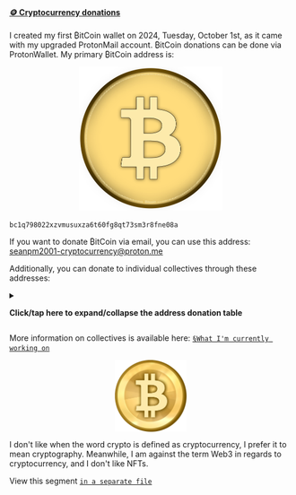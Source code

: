 #### [🪙️ Cryptocurrency donations](#-Cryptocurrency-donations)

I created my first ₿itCoin wallet on 2024, Tuesday, October 1st, as it came with my upgraded ProtonMail account. ₿itCoin donations can be done via ProtonWallet. My primary ₿itCoin address is:

<!-- TODO: Align BitCoin image to the left of the BitCoin address !-->

<div align="center">
    <img src="/Graphics/Cryptocurrency/BitCoin/Bitcoin_logo_Satoshi_Nakamoto.svg" alt="BitCoin logo failed to load" title="₿" width="256" height="256">
</div>

```
bc1q798022xzvmusuxza6t60fg8qt73sm3r8fne08a
```

If you want to donate ₿itCoin via email, you can use this address: [seanpm2001-cryptocurrency@proton.me](mailto:seanpm2001-cryptocurrency@proton.me)

Additionally, you can donate to individual collectives through these addresses:

<details><summary><p><b>Click/tap here to expand/collapse the address donation table</b></p></summary>

| Collective | ₿itCoin address | QR code |
|---|---|---|
| Framework collective | `bc1qzvx6n03xlzxp7zsa5y3endqf3s0ypn2pmzq83z` | <img src="/Graphics/Cryptocurrency/BitCoin/QR-Code/Collectives/Framework-collective/Seanpm2001___Framework-Collective.png" alt="Framework collective QR code failed to load" title="₿ Framework collective" width="256" height="256"> |
| Core collective | `bc1q86dwmukhgagdwexcch9tdhd2vv0486rdv3e078` | <img src="/Graphics/Cryptocurrency/BitCoin/QR-Code/Collectives/Core-collective/Seanpm2001___Core-collective.png" alt="Core collective QR code failed to load" title="₿ Core collective" width="256" height="256"> |
| Security collective | `bc1qfgaqvjxp37rl6s7up6z4m76y8cgu3w0l7rhl08` | <img src="/Graphics/Cryptocurrency/BitCoin/QR-Code/Collectives/Security-collective/Seanpm2001___Security-collective.png" alt="Security collective QR code failed to load" title="₿ Security collective" width="256" height="256"> |
| Productive collective | `bc1q92qcpeveclcgay0fvpcazrl22e2wjpk5f3u9mf` | <img src="/Graphics/Cryptocurrency/BitCoin/QR-Code/Collectives/Productive-collective/Seanpm2001___Productive-collective.png" alt="Productive collective QR code failed to load" title="₿ Productive collective" width="256" height="256"> |
| Video game collective | `bc1q5582eumvqtvxsd6klgmwulf4cjaql0t9lyudjy` | <img src="/Graphics/Cryptocurrency/BitCoin/QR-Code/Collectives/Video-game-collective/Seanpm2001___Video-game-collective.png" alt="Video game collective QR code failed to load" title="₿ Video game collective" width="256" height="256"> |
| Desktop Environment collective | `bc1qn9hxsrae3rxxzl356q8dx6ehr5mdaag99wu8pp` | <img src="/Graphics/Cryptocurrency/BitCoin/QR-Code/Collectives/Desktop-Environment-collective/Seanpm2001___Desktop-Environment-collective.png" alt="Desktop Environments collective QR code failed to load" title="₿ Desktop Environments collective" width="256" height="256"> |
| Documentation collective | `bc1qwwrxjk988rlhr2gpsc92uw2xjwxfccnc67emhq` | <img src="/Graphics/Cryptocurrency/BitCoin/QR-Code/Collectives/Documentation-collective/Seanpm2001___Documentation-collective.png" alt="Documentation collective QR code failed to load" title="₿ Documentation collective" width="256" height="256"> |
| Operating Systems collective | `bc1qccepttmy2ty5823xtjwa4qkp02cwuglsxve7z9` | <img src="/Graphics/Cryptocurrency/BitCoin/QR-Code/Collectives/Operating-Systems-collective/Seanpm2001___Operating-Systems-collective.png" alt="Operating Systems collective QR code failed to load" title="₿ Operating Systems collective" width="256" height="256"> |
| Web Browser collective | `bc1q5mnjgerqerdr3zlse80xhq4m2mr5hmsq7cqs3x` | <img src="/Graphics/Cryptocurrency/BitCoin/QR-Code/Collectives/Web-Browser-collective/Seanpm2001___Web-Browser-collective.png" alt="Web Browser collective QR code failed to load" title="₿ Web Browser collective" width="256" height="256"> |
| LIBrary collective | `bc1qdz9lehpqg8hvsglcuye94f46jcqwux5u90920j` | <img src="/Graphics/Cryptocurrency/BitCoin/QR-Code/Collectives/LIBrary-collective/Seanpm2001___LIBrary-collective.png" alt="LIBrary collective QR code failed to load" title="₿ LIBrary collective" width="256" height="256"> |
| Linguistics collective | `bc1qql4lw98f58tlgfhq7fufa2rj3x9m5k4sxewkkq` | <img src="/Graphics/Cryptocurrency/BitCoin/QR-Code/Collectives/Linguistics-collective/Seanpm2001___Linguistics-collective.png" alt="Linguistics collective QR code failed to load" title="₿ Linguistics collective" width="256" height="256"> |
| Comedy collective | `bc1qfatk3ata25rvqady6zqtfms8e56ug3aw5ylqfw` | <img src="/Graphics/Cryptocurrency/BitCoin/QR-Code/Collectives/Comedy-collective/Seanpm2001___Comedy-collective.png" alt="Comedy collective QR code failed to load" title="₿ Comedy collective" width="256" height="256"> |
| Miscellaneous collective | `bc1qn85v86ywfs75zalcw3dvgxrktqjy4shztukewj` | <img src="/Graphics/Cryptocurrency/BitCoin/QR-Code/Collectives/Miscellaneous-collective/Seanpm2001___Miscellaneous-collective.png" alt="Miscellaneous collective QR code failed to load" title="₿ Miscellaneous collective" width="256" height="256"> |

</details>

More information on collectives is available here: [`§What I'm currently working on`](/Segments/What-I-am-currently-working-on/README.md)

<div align="center">
    <img src="/Graphics/Cryptocurrency/BitCoin/Bitcoin.png" alt="BitCoin logo failed to load" title="₿" width="128" height="128" align="center"/>
</div>

I don't like when the word crypto is defined as cryptocurrency, I prefer it to mean cryptography. Meanwhile, I am against the term Web3 in regards to cryptocurrency, and I don't like NFTs.

View this segment [`in a separate file`](/Segments/Cryptocurrency-donations/README.md)
